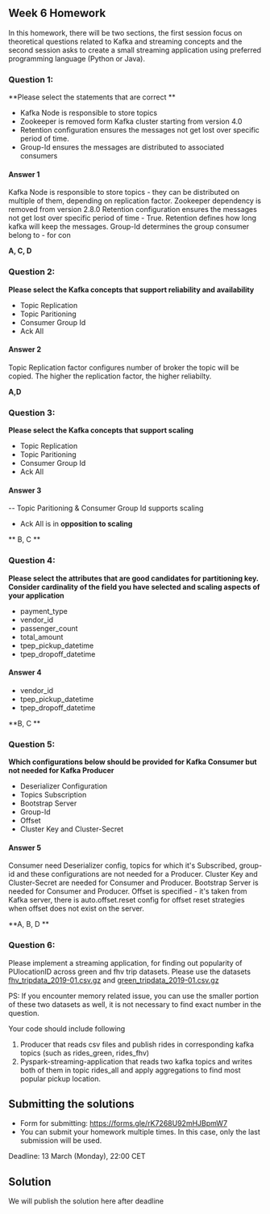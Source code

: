 ## Week 6 Homework 

In this homework, there will be two sections, the first session focus on theoretical questions related to Kafka 
and streaming concepts and the second session asks to create a small streaming application using preferred 
programming language (Python or Java).

### Question 1: 

**Please select the statements that are correct **
- Kafka Node is responsible to store topics
- Zookeeper is removed form Kafka cluster starting from version 4.0
- Retention configuration ensures the messages not get lost over specific period of time.
- Group-Id ensures the messages are distributed to associated consumers

#### Answer 1
Kafka Node is responsible to store topics - they can be distributed on multiple of them, depending on replication factor.
Zookeeper dependency is removed from version 2.8.0
Retention configuration ensures the messages not get lost over specific period of time - True. Retention defines how long 
kafka will keep the messages.
Group-Id determines the group consumer belong to - for con

**A, C, D** 

### Question 2: 

**Please select the Kafka concepts that support reliability and availability**

- Topic Replication
- Topic Paritioning
- Consumer Group Id
- Ack All

#### Answer 2

Topic Replication factor configures number of broker the topic will be copied. The higher the replication factor, the higher reliabilty.

**A,D** 
### Question 3: 

**Please select the Kafka concepts that support scaling**  

- Topic Replication
- Topic Paritioning
- Consumer Group Id
- Ack All

#### Answer 3
-- Topic Paritioning & Consumer Group Id supports scaling 
- Ack All is in **opposition to scaling**

** B, C ** 

### Question 4: 

**Please select the attributes that are good candidates for partitioning key. 
Consider cardinality of the field you have selected and scaling aspects of your application**  

- payment_type
- vendor_id
- passenger_count
- total_amount
- tpep_pickup_datetime
- tpep_dropoff_datetime

#### Answer 4
- vendor_id
- tpep_pickup_datetime
- tpep_dropoff_datetime

**B, C ** 

### Question 5: 

**Which configurations below should be provided for Kafka Consumer but not needed for Kafka Producer**

- Deserializer Configuration
- Topics Subscription
- Bootstrap Server
- Group-Id
- Offset
- Cluster Key and Cluster-Secret

#### Answer 5
Consumer need Deserializer config, topics for which it's Subscribed, group-id and these configurations are not needed for a Producer.
Cluster Key and Cluster-Secret are needed for Consumer and Producer.
Bootstrap Server is needed for Consumer and Producer.
Offset is specified - it's taken from Kafka server, there is auto.offset.reset config for offset reset strategies when offset does not exist on the server.

**A, B, D ** 


### Question 6:

Please implement a streaming application, for finding out popularity of PUlocationID across green and fhv trip datasets.
Please use the datasets [fhv_tripdata_2019-01.csv.gz](https://github.com/DataTalksClub/nyc-tlc-data/releases/tag/fhv) 
and [green_tripdata_2019-01.csv.gz](https://github.com/DataTalksClub/nyc-tlc-data/releases/tag/green)

PS: If you encounter memory related issue, you can use the smaller portion of these two datasets as well, 
it is not necessary to find exact number in the  question.

Your code should include following
1. Producer that reads csv files and publish rides in corresponding kafka topics (such as rides_green, rides_fhv)
2. Pyspark-streaming-application that reads two kafka topics
   and writes both of them in topic rides_all and apply aggregations to find most popular pickup location.

   
## Submitting the solutions

* Form for submitting: https://forms.gle/rK7268U92mHJBpmW7
* You can submit your homework multiple times. In this case, only the last submission will be used. 

Deadline: 13 March (Monday), 22:00 CET


## Solution

We will publish the solution here after deadline

